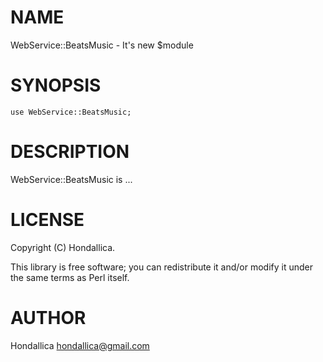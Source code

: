 # NAME

WebService::BeatsMusic - It's new $module

# SYNOPSIS

    use WebService::BeatsMusic;

# DESCRIPTION

WebService::BeatsMusic is ...

# LICENSE

Copyright (C) Hondallica.

This library is free software; you can redistribute it and/or modify
it under the same terms as Perl itself.

# AUTHOR

Hondallica <hondallica@gmail.com>
